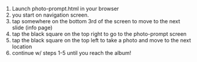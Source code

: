 1. Launch photo-prompt.html in your browser
2. you start on navigation screen.
3. tap somewhere on the bottom 3rd of the screen to move to the next slide (info page)
4. tap the black square on the top right to go to the photo-prompt screen
5. tap the black square on the top left to take a photo and move to the next location
6. continue w/ steps 1-5 until you reach the album!
